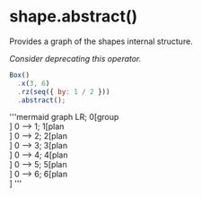 # shape.abstract()

Provides a graph of the shapes internal structure.

_Consider deprecating this operator._

```JavaScript
Box()
  .x(3, 6)
  .rz(seq({ by: 1 / 2 }))
  .abstract();
```

'''mermaid
graph LR;
  0[group<br>]
  0 --> 1;
  1[plan<br>]
  0 --> 2;
  2[plan<br>]
  0 --> 3;
  3[plan<br>]
  0 --> 4;
  4[plan<br>]
  0 --> 5;
  5[plan<br>]
  0 --> 6;
  6[plan<br>]
'''
